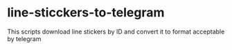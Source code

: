 # line-sticckers-to-telegram
This scripts download line stickers by ID and convert it to format acceptable by telegram
